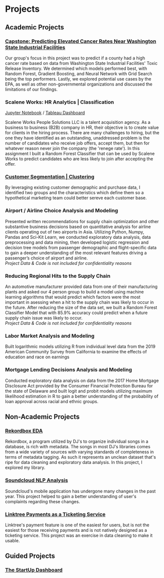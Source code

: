 # Projects

## Academic Projects

### <a href='https://github.com/nbcarroll/Data-Science-Projects/blob/main/Carroll%2C%20Debnath%2C%20Geethasree%20K%20N%2C%20Majumder%20-%20%20Final%20Paper%20(Capstone).pdf'>Capstone: Predicting Elevated Cancer Rates Near Washington State Industrial Facilities</a>
Our group's focus in this project was to predict if a county had a high cancer rate based on data from Washington State Industrial Facilities' Toxic Release Inventory.  We determined which models performed best, with Random Forest, Gradient Boosting, and Neural Network with Grid Search being the top performers. Lastly, we explored potential use cases by the EPA, as well as other non-governmental organizations and discussed the limitations of our findings.

### Scalene Works: HR Analytics | Classification
<a href='https://github.com/nbcarroll/Data-Science-Projects/blob/main/Scalene%20Works/scalene_works.ipynb'>Jupyter Notebook</a> / <a href='https://public.tableau.com/app/profile/nbcarr0ll/viz/ScaleneWorksHrAnalytics/Dashboard1?publish=yes'>Tableau Dashboard</a>

Scalene Works People Solutions LLC is a talent acquisition agency. As a business to business (B2B) company in HR, their objective is to create value for clients in the hiring process. There are many challenges to hiring, but the one they have identified as an outstanding, unaddressed problem is the number of candidates who receive job offers, accept them, but then for whatever reason never join the company (the 'renege rate'). In this assignment I built a Random Forest Classifier that can be used by Scalene Works to predict candidates who are less likely to join after accepting the offer. 

### <a href='https://github.com/nbcarroll/Projects/blob/main/CustomerSegmentation/MarketCustomerAnalysis.ipynb'>Customer Segmentation | Clustering</a>
By leveraging existing customer demographic and purchase data, I identified two groups and the characteristics which define them so a hypothetical marketing team could better sereve each customer base.

### Airport / Airline Choice Analysis and Modeling
Presented written recommendations for supply chain optimization and other substantive business decisions based on quantitative analysis for airline clients operating out of two airports in Asia. Utilizing Python, Numpy, Pandas and Sci-Kit Learn, we conducted exploratory data analysis, data preprocessing and data mining, then developed logistic regression and decision tree models from passenger demographic and flight-specific data to gain a deeper understanding of the most relevant features driving a passenger’s choice of airport and airline.<br>
<i> Project Data & Code is not included for confidentiality reasons</i>

### Reducing Regional Hits to the Supply Chain
An automotive manufacturer provided data from one of their manufacturing plants and asked our 4 person group to build a model using machine learning algorithms that would predict which factors were the most important in asessing when a hit to the supply chain was likely to occur in the future. After reducing the size of the data set, we built a Random Forest Classifier Model that with 85.9% accuracy could predict when a future supply chain issue was likely to occur.<br>
<i> Project Data & Code is not included for confidentiality reasons</i>

### Labor Market Analysis and Modeling
Built logarithmic models utilizing R from individual level data from the 2019 American Community Survey from California to examine the effects of education and race on earnings

### Mortgage Lending Decisions Analysis and Modeling
Conducted exploratory data analysis on data from the 2017 Home Mortgage Disclosure Act provided by the Consumer Financial Protection Bureau for the state of Delaware and built logit and probit models utilizing maximum likelihood estimation in R to gain a better understanding of the probability of loan approval across racial and ethnic groups.

## Non-Academic Projects

### <a href='https://github.com/nbcarroll/Data-Science-Projects/blob/main/Rekordbox%20EDA/RekordboxEDA.ipynb'>Rekordbox EDA</a>
Rekordbox, a program utilized by DJ's to organize individual songs in a database, is rich with metadata. The songs in most DJ's libraries comes from a wide variety of sources with varying standards of completeness in terms of metadata tagging. As such it represents an unclean dataset that's ripe for data cleaning and exploratory data analysis. In this project, I explored my library.


### <a href='https://github.com/nbcarroll/Data-Science-Projects/blob/main/Soundcloud%20NLP%20Analysis/SoundcloudAppNLP.ipynb'>Soundcloud NLP Analysis</a>
Soundcloud's mobile application has undergone many changes in the past year. This project helped to gain a better understanding of user's complaints regarding these changes.
### <a href='https://github.com/nbcarroll/Data-Science-Projects/blob/main/Ticketing/ticketing.ipynb'>Linktree Payments as a Ticketing Service</a>
Linktree's payment feature is one of the easiest for users, but is not the easiest for those receiving payments and is not natively designed as a ticketing service. This project was an exercise in data cleaning to make it usable.

## Guided Projects

### <a href='https://public.tableau.com/views/TheStartUpQuadrantAdv_MasterTableauinDataScienceCourse/TheStartupQuadrant?:language=en-US&publish=yes&:display_count=n&:origin=viz_share_link'>The StartUp Dashboard</a>



